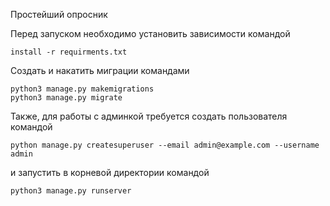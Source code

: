 Простейший опросник

Перед запуском необходимо установить зависимости командой  
```
install -r requirments.txt
```

Создать и накатить миграции командами
```
python3 manage.py makemigrations
python3 manage.py migrate
```

Также, для работы с админкой требуется создать пользователя командой
```
python manage.py createsuperuser --email admin@example.com --username admin
```

и запустить в корневой директории командой
```
python3 manage.py runserver
```
